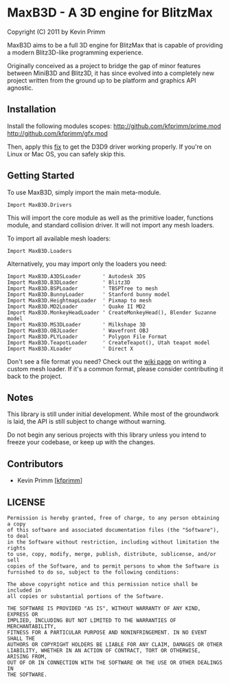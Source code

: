 # MaxB3D - A 3D engine for BlitzMax
Copyright (C) 2011 by Kevin Primm

MaxB3D aims to be a full 3D engine for BlitzMax that is capable of providing a modern Blitz3D-like programming experience.

Originally conceived as a project to bridge the gap of minor features between MiniB3D and Blitz3D, it has since evolved into a completely new project written from the ground up to be platform and graphics API agnostic.

## Installation

Install the following modules scopes:
http://github.com/kfprimm/prime.mod
http://github.com/kfprimm/gfx.mod

Then, apply this [fix](https://github.com/kfprimm/maxb3d/wiki/BRL.DXGraphics-Tweak) to get the D3D9 driver working properly. If you're on Linux or Mac OS, you can safely skip this.

## Getting Started

To use MaxB3D, simply import the main meta-module.

```blitzmax
Import MaxB3D.Drivers
```

This will import the core module as well as the primitive loader, functions module, and standard collision driver. It will not import any mesh loaders.

To import all available mesh loaders:

```blitzmax
Import MaxB3D.Loaders
```

Alternatively, you may import only the loaders you need:

```blitzmax
Import MaxB3D.A3DSLoader       ' Autodesk 3DS
Import MaxB3D.B3DLoader        ' Blitz3D
Import MaxB3D.BSPLoader        ' TBSPTree to mesh
Import MaxB3D.BunnyLoader      ' Stanford bunny model
Import MaxB3D.HeightmapLoader  ' Pixmap to mesh
Import MaxB3D.MD2Loader        ' Quake II MD2
Import MaxB3D.MonkeyHeadLoader ' CreateMonkeyHead(), Blender Suzanne model
Import MaxB3D.MS3DLoader       ' Milkshape 3D
Import MaxB3D.OBJLoader        ' Wavefront OBJ
Import MaxB3D.PLYLoader        ' Polygon File Format
Import MaxB3D.TeapotLoader     ' CreateTeapot(), Utah teapot model
Import MaxB3D.XLoader          ' Direct X
```

Don't see a file format you need? Check out the [wiki page](https://github.com/kfprimm/maxb3d/wiki/Writing-a-mesh-loader) on writing a custom mesh loader. If it's a common format, please consider contributing it back to the project.

## Notes

This library is still under initial development. While most of the groundwork is laid, the API is still subject to change without warning. 

Do not begin any serious projects with this library unless you intend to freeze your codebase, or keep up with the changes.

## Contributors

 * Kevin Primm [[kfprimm](https://github.com/kfprimm)]

## LICENSE

```
Permission is hereby granted, free of charge, to any person obtaining a copy
of this software and associated documentation files (the "Software"), to deal
in the Software without restriction, including without limitation the rights
to use, copy, modify, merge, publish, distribute, sublicense, and/or sell
copies of the Software, and to permit persons to whom the Software is
furnished to do so, subject to the following conditions:

The above copyright notice and this permission notice shall be included in
all copies or substantial portions of the Software.

THE SOFTWARE IS PROVIDED "AS IS", WITHOUT WARRANTY OF ANY KIND, EXPRESS OR
IMPLIED, INCLUDING BUT NOT LIMITED TO THE WARRANTIES OF MERCHANTABILITY,
FITNESS FOR A PARTICULAR PURPOSE AND NONINFRINGEMENT. IN NO EVENT SHALL THE
AUTHORS OR COPYRIGHT HOLDERS BE LIABLE FOR ANY CLAIM, DAMAGES OR OTHER
LIABILITY, WHETHER IN AN ACTION OF CONTRACT, TORT OR OTHERWISE, ARISING FROM,
OUT OF OR IN CONNECTION WITH THE SOFTWARE OR THE USE OR OTHER DEALINGS IN
THE SOFTWARE.
```